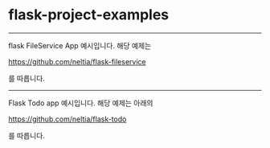 # flask-project-examples

---
flask FileService App 예시입니다. 해당 예제는


https://github.com/neltia/flask-fileservice


를 따릅니다.

---

Flask Todo app 예시입니다. 해당 예제는 아래의  

https://github.com/neltia/flask-todo

를 따릅니다.
